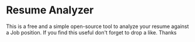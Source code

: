 # Resume Analyzer

This is a free and a simple open-source tool to analyze your resume against a Job position.
If you find this useful don't forget to drop a like. Thanks
